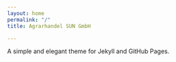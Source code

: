 ```yaml
---
layout: home
permalink: "/"
title: Agrarhandel SUN GmbH

---
```


A simple and elegant theme for Jekyll and GitHub Pages.


